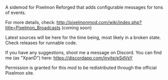A sidemod for Pixelmon Reforged that adds configurable messages for tons of events.

For more details, check: http://pixelmonmod.com/wiki/index.php?title=Pixelmon_Broadcasts (coming soon)

Latest sources will be here for the time being, most likely in a broken state. Check releases for runnable code.

If you have any suggestions, shoot me a message on Discord. You can find me (as "XpanD") here: https://discordapp.com/invite/eSdVsY

Permission is granted for this mod to be redistributed through the official Pixelmon site.
